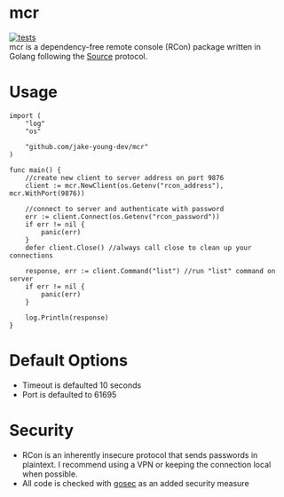 # mcr
[![tests](https://github.com/jake-young-dev/mcr/actions/workflows/test.yaml/badge.svg?branch=master&event=push)](https://github.com/jake-young-dev/mcr/actions/workflows/test.yaml) <br />
mcr is a dependency-free remote console (RCon) package written in Golang following the [Source](https://developer.valvesoftware.com/wiki/Source_RCON_Protocol) protocol.

# Usage
```
import (
	"log"
	"os"

	"github.com/jake-young-dev/mcr"
)

func main() {
	//create new client to server address on port 9876
	client := mcr.NewClient(os.Getenv("rcon_address"), mcr.WithPort(9876))

	//connect to server and authenticate with password
	err := client.Connect(os.Getenv("rcon_password"))
	if err != nil {
		panic(err)
	}
	defer client.Close() //always call close to clean up your connections

	response, err := client.Command("list") //run "list" command on server
	if err != nil {
		panic(err)
	}

	log.Println(response)
}
```

# Default Options
- Timeout is defaulted 10 seconds
- Port is defaulted to 61695

# Security
- RCon is an inherently insecure protocol that sends passwords in plaintext. I recommend using a VPN or keeping the connection local when possible.
- All code is checked with [gosec](https://github.com/securego/gosec) as an added security measure
